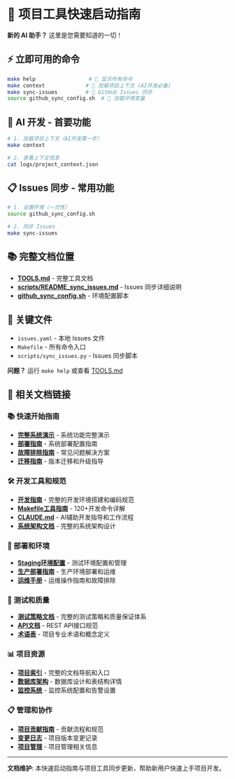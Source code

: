 # 🚀 项目工具快速启动指南

**新的 AI 助手？** 这里是您需要知道的一切！

## ⚡ 立即可用的命令

```bash
make help                 # 🎯 显示所有命令
make context             # 🤖 加载项目上下文 (AI开发必备)
make sync-issues         # 🔄 GitHub Issues 同步
source github_sync_config.sh  # 🔑 加载环境变量
```

## 🤖 AI 开发 - 首要功能

```bash
# 1. 加载项目上下文（AI开发第一步）
make context

# 2. 查看上下文信息
cat logs/project_context.json
```

## 📋 Issues 同步 - 常用功能

```bash
# 1. 设置环境（一次性）
source github_sync_config.sh

# 2. 同步 Issues
make sync-issues
```

## 📚 完整文档位置

- **[TOOLS.md](./TOOLS.md)** - 完整工具文档
- **[scripts/README_sync_issues.md](./scripts/README_sync_issues.md)** - Issues 同步详细说明
- **[github_sync_config.sh](./github_sync_config.sh)** - 环境配置脚本

## 🎯 关键文件

- `issues.yaml` - 本地 Issues 文件
- `Makefile` - 所有命令入口
- `scripts/sync_issues.py` - Issues 同步脚本

**问题？** 运行 `make help` 或查看 [TOOLS.md](./TOOLS.md)

## 🔗 相关文档链接

### 📚 快速开始指南
- **[完整系统演示](COMPLETE_DEMO.md)** - 系统功能完整演示
- **[部署指南](DEPLOYMENT.md)** - 系统部署配置指南
- **[故障排除指南](TROUBLESHOOTING_GUIDE.md)** - 常见问题解决方案
- **[迁移指南](MIGRATION_GUIDE.md)** - 版本迁移和升级指导

### 🛠️ 开发工具和规范
- **[开发指南](../reference/DEVELOPMENT_GUIDE.md)** - 完整的开发环境搭建和编码规范
- **[Makefile工具指南](MAKEFILE_GUIDE.md)** - 120+开发命令详解
- **[CLAUDE.md](../../CLAUDE.md)** - AI辅助开发指导和工作流程
- **[系统架构文档](../architecture/ARCHITECTURE.md)** - 完整的系统架构设计

### 🚀 部署和环境
- **[Staging环境配置](STAGING_ENVIRONMENT.md)** - 测试环境配置和管理
- **[生产部署指南](../ops/PRODUCTION_READINESS_PLAN.md)** - 生产环境部署和运维
- **[运维手册](../ops/runbooks/README.md)** - 运维操作指南和故障排除

### 🧪 测试和质量
- **[测试策略文档](../testing/TEST_IMPROVEMENT_GUIDE.md)** - 完整的测试策略和质量保证体系
- **[API文档](../reference/API_REFERENCE.md)** - REST API接口规范
- **[术语表](../reference/glossary.md)** - 项目专业术语和概念定义

### 📊 项目资源
- **[项目索引](../INDEX.md)** - 完整的文档导航和入口
- **[数据库架构](../reference/DATABASE_SCHEMA.md)** - 数据库设计和表结构详情
- **[监控系统](../ops/MONITORING.md)** - 监控系统配置和告警设置

### 📋 管理和协作
- **[项目贡献指南](../project/CONTRIBUTING.md)** - 贡献流程和规范
- **[变更日志](../project/CHANGELOG.md)** - 项目版本变更记录
- **[项目管理](../project/README.md)** - 项目管理相关信息

---

**文档维护**: 本快速启动指南与项目工具同步更新，帮助新用户快速上手项目开发。
